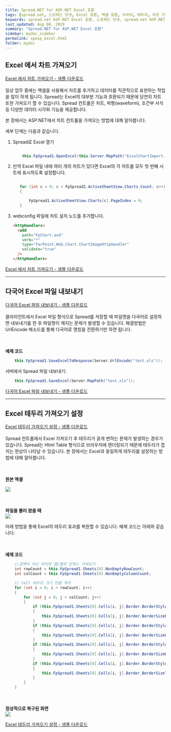 ```yaml
---
title: Spread.NET for ASP.NET Excel 호환
tags: [spread.net, 스프레드 닷넷, Excel 호환, 엑셀 호환, 다국어, 테두리, 차트 가져오기]
keywords: spread.net ASP.NET Excel 호환, 스프레드 닷넷, spread.net ASP.NET 엑셀 호환
last_updated: Aug 08, 2019
summary: "Spread.NET for ASP.NET Excel 호환"
sidebar: mydoc_sidebar
permalink: spasp_excel.html
folder: mydoc
---
```


## Excel 에서 차트 가져오기

[Excel 에서 차트 가져오기 - 샘플 다운로드](https://www.grapecity.co.kr/files/SpreadNET/Samples/ExcelChartImport.zip)
<br /><br />
일상 업무 중에는 엑셀을 사용해서 차트를 추가하고 데이터를 직관적으로 표현하는 작업을 많이 하게 됩니다. Spread는 Excel의 대부분 기능과 호환되기 때문에 당연히 차트 또한 가져오기 할 수 있습니다. Spread 컨트롤은 차트, 파형(waveform), 조건부 서식 등 다양한 데이터 시각화 기능을 제공합니다.

본 장에서는 ASP.NET에서 차트 컨트롤을 가져오는 방법에 대해 알아봅니다.

세부 단계는 다음과 같습니다.
<br />

1.  Spread로 Excel 열기

    ```csharp

        this.FpSpread1.OpenExcel(this.Server.MapPath("ExcelChartImport.xlsx"));

    ```

2.  만약 Excel 파일 내에 여러 개의 차트가 있다면 Excel의 각 차트를 모두 첫 번째 시트에 표시하도록 설정합니다.

    ```csharp

       for (int c = 0; c < FpSpread1.ActiveSheetView.Charts.Count; c++)
       {

           FpSpread1.ActiveSheetView.Charts[c].PageIndex = 0;
       }

    ```

3.  webconfig 파일에 차트 설치 노드를 추가합니다.

    ```html
    <httpHandlers>
      <add
        path="FpChart.axd"
        verb="*"
        type="FarPoint.Web.Chart.ChartImageHttpHandler"
        validate="true"
      />
    </httpHandlers>
    ```

[Excel 에서 차트 가져오기 - 샘플 다운로드](https://www.grapecity.co.kr/files/SpreadNET/Samples/ExcelChartImport.zip)

---

## 다국어 Excel 파일 내보내기

[ 다국어 Excel 파일 내보내기 - 샘플 다운로드](https://www.grapecity.co.kr/files/SpreadNET/Samples/Spread_SaveAsCNName.zip)
<br /><br />
클라이언트에서 Excel 파일 형식으로 Spread를 저장할 때 파일명을 다국어로 설정하면 내보내기를 한 후 파일명이 깨지는 문제가 발생할 수 있습니다. 해결방법은UrlEncode 메소드를 통해 다국어로 명칭을 전환하기만 하면 됩니다.

<br /><br />
**예제 코드**
<br />

```csharp
    this.FpSpread1.SaveExcelToResponse(Server.UrlEncode("test.xls"));
```

서버에서 Spread 파일 내보내기:

```csharp
    this.FpSpread1.SaveExcel(Server.MapPath("test.xls"));
```

[ 다국어 Excel 파일 내보내기 - 샘플 다운로드](https://www.grapecity.co.kr/files/SpreadNET/Samples/Spread_SaveAsCNName.zip)

---

## Excel 테두리 가져오기 설정

[Excel 테두리 가져오기 설정 - 샘플 다운로드](https://www.grapecity.co.kr/files/SpreadNET/Samples/Spread_ASP_Border.zip)
<br /><br />
Spread 컨트롤에서 Excel 가져오기 후 테두리가 굵게 변하는 문제가 발생하는 경우가 있습니다. Spread는 Html Table 형식으로 브라우저에 렌더링되기 때문에 테두리가 겹치는 현상이 나타날 수 있습니다. 본 장에서는 Excel과 동일하게 테두리를 설정하는 방법에 대해 알아봅니다.

<br /><br />
**원본 엑셀**
<br />

![](https://www.grapecity.co.kr/images/training/spread/tc6-3-1.png)

<br /><br />
**파일을 불러 왔을 때**
<br />
![](https://www.grapecity.co.kr/images/training/spread/tc6-3-2.png)

아래 방법을 통해 Excel의 테두리 효과를 복원할 수 있습니다. 예제 코드는 아래와 같습니다.

<br /><br />
**예제 코드**
<br />

```csharp
    //공백이 아닌 마지막 행/열의 인덱스 가져오기
    int rowCount = this.FpSpread1.Sheets[0].NonEmptyRowCount;
    int colCount = this.FpSpread1.Sheets[0].NonEmptyColumnCount;

    // Cell 테두리 크기 만큼 루프
    for (int i = 0; i < rowCount; i++)
    {
        for (int j = 0; j < colCount; j++)
        {
            if (this.FpSpread1.Sheets[0].Cells[i, j].Border.BorderStyleBottom == BorderStyle.Solid)
            {
                this.FpSpread1.Sheets[0].Cells[i, j].Border.BorderSizeBottom = 1;
            }
            if (this.FpSpread1.Sheets[0].Cells[i, j].Border.BorderStyleLeft == BorderStyle.Solid)
            {
                this.FpSpread1.Sheets[0].Cells[i, j].Border.BorderSizeLeft = 1;
            }
            if (this.FpSpread1.Sheets[0].Cells[i, j].Border.BorderStyleRight == BorderStyle.Solid)
            {
                this.FpSpread1.Sheets[0].Cells[i, j].Border.BorderSizeRight = 1;
            }
            if (this.FpSpread1.Sheets[0].Cells[i, j].Border.BorderStyleTop == BorderStyle.Solid)
            {
                this.FpSpread1.Sheets[0].Cells[i, j].Border.BorderSizeTop = 1;
            }
        }
    }
```

<br /><br />
**정상적으로 복구된 화면**
<br />
![](https://www.grapecity.co.kr/images/training/spread/tc6-3-3.png)

[Excel 테두리 가져오기 설정 - 샘플 다운로드](https://www.grapecity.co.kr/files/SpreadNET/Samples/Spread_ASP_Border.zip)
